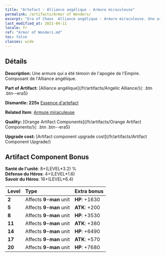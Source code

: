 ```yaml
---
title: "Artefact - Alliance angélique - Armure miraculeuse"
permalink: /artifacts/Armor of Wonders/
excerpt: "Era of Chaos  Alliance angélique - Armure miraculeuse. Une armure qui a été témoin de l'apogée de l'Empire. Composant de l'Alliance angélique."
last_modified_at: 2021-04-11
locale: fr
ref: "Armor of Wonders.md"
toc: false
classes: wide
---
```




## Détails

 **Description:** Une armure qui a été témoin de l'apogée de l'Empire. Composant de l'Alliance angélique.

 **Part of Artifact:** [Alliance angélique](/fr/artifacts/Angelic Alliance/){: .btn .btn--era5}

 **Dismantle: 225x** [Essence d'artefact](/fr/Items/con_905/)

 **Related Item**: [Armure miraculeuse](/fr/Items/art_153/)

 **Quality:** [Orange Artifact Components](/fr/artifacts/Orange Artifact Components/){: .btn .btn--era5}

 **Upgrade cost:** [Artifact component upgrade cost](/fr/artifacts/Artifact Component Upgrade/)

## Artifact Component Bonus

  **Santé de l'unité**: 8+(LEVEL\*3.2) %<br/>**Défense du Héros**: 4+(LEVEL\*1.6)<br/>**Savoir du Héros**: 16+(LEVEL\*6.4)

  |  Level  | Type |    Extra bonus  | 
  |:--------|:-----|:----------------| 
  | **2** | Affects **9-man** unit | **HP**: +1630 | 
  | **5** | Affects **9-man** unit | **ATK**: +200 | 
  | **8** | Affects **9-man** unit | **HP**: +3530 | 
  | **11** | Affects **9-man** unit | **ATK**: +380 | 
  | **14** | Affects **9-man** unit | **HP**: +6490 | 
  | **17** | Affects **9-man** unit | **ATK**: +570 | 
  | **20** | Affects **9-man** unit | **HP**: +7680 | 
